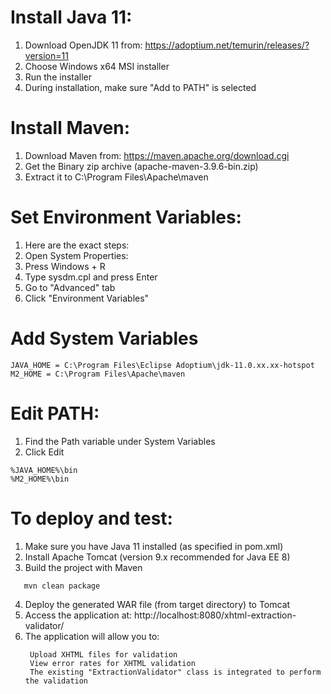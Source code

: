 # Install Java 11:
  1. Download OpenJDK 11 from: https://adoptium.net/temurin/releases/?version=11
  2. Choose Windows x64 MSI installer
  3. Run the installer
  4. During installation, make sure "Add to PATH" is selected
# Install Maven:
  1. Download Maven from: https://maven.apache.org/download.cgi
  2. Get the Binary zip archive (apache-maven-3.9.6-bin.zip)
  3. Extract it to C:\Program Files\Apache\maven
# Set Environment Variables:
  1. Here are the exact steps:
  2. Open System Properties:
  3. Press Windows + R
  4. Type sysdm.cpl and press Enter
  5. Go to "Advanced" tab
  6. Click "Environment Variables"
# Add System Variables
   ```
   JAVA_HOME = C:\Program Files\Eclipse Adoptium\jdk-11.0.xx.xx-hotspot
   M2_HOME = C:\Program Files\Apache\maven
```
# Edit PATH:
  1. Find the Path variable under System Variables
  2. Click Edit
       
    %JAVA_HOME%\bin
    %M2_HOME%\bin
# To deploy and test:
  1. Make sure you have Java 11 installed (as specified in pom.xml)
  2. Install Apache Tomcat (version 9.x recommended for Java EE 8)
  3. Build the project with Maven
   ```
      mvn clean package
```

4. Deploy the generated WAR file (from target directory) to Tomcat
5. Access the application at: http://localhost:8080/xhtml-extraction-validator/
6. The application will allow you to:
   ```
    Upload XHTML files for validation
    View error rates for XHTML validation
    The existing "ExtractionValidator" class is integrated to perform the validation
   ```
